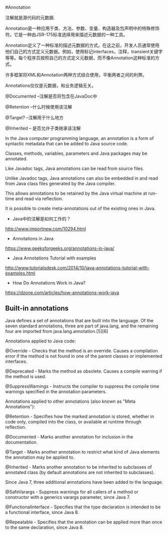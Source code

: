 #Annotation

注解就是源代码的元数据.

Annotation是一种应用于类、方法、参数、变量、构造器及包声明中的特殊修饰符。它是一种由JSR-175标准选择用来描述元数据的一种工具。

Annotation定义了一种标准的描述元数据的方式。在这之前，开发人员通常使用他们自己的方式定义元数据。例如，使用标记interfaces，注释，transient关键字等等。每个程序员按照自己的方式定义元数据，而不像Annotation这种标准的方式。

许多框架将XML和Annotation两种方式结合使用，平衡两者之间的利弊。

Annotations仅仅是元数据，和业务逻辑无关。

@Documented –注解是否将包含在JavaDoc中

@Retention –什么时候使用该注解

@Target? –注解用于什么地方

@Inherited – 是否允许子类继承该注解

In the Java computer programming language, an annotation is a form of syntactic metadata that can be added to Java source code.

Classes, methods, variables, parameters and Java packages may be annotated. 

Like Javadoc tags, Java annotations can be read from source files. 

Unlike Javadoc tags, Java annotations can also be embedded in and read from Java class files generated by the Java compiler. 

This allows annotations to be retained by the Java virtual machine at run-time and read via reflection.

It is possible to create meta-annotations out of the existing ones in Java.


 - Java中的注解是如何工作的？

http://www.importnew.com/10294.html

 - Annotations in Java

https://www.geeksforgeeks.org/annotations-in-java/

 - Java Annotations Tutorial with examples
 
http://www.tutorialsdesk.com/2014/10/java-annotations-tutorial-with-examples.html

- How Do Annotations Work in Java?
 
https://dzone.com/articles/how-annotations-work-java




## Built-in annotations
Java defines a set of annotations that are built into the language. Of the seven standard annotations, three are part of java.lang, and the remaining four are imported from java.lang.annotation.[5][6]

Annotations applied to Java code:

@Override - Checks that the method is an override. Causes a compilation error if the method is not found in one of the parent classes or implemented interfaces.

@Deprecated - Marks the method as obsolete. Causes a compile warning if the method is used.

@SuppressWarnings - Instructs the compiler to suppress the compile time warnings specified in the annotation parameters.

Annotations applied to other annotations (also known as "Meta Annotations"):

@Retention - Specifies how the marked annotation is stored, whether in code only, compiled into the class, or available at runtime through reflection.

@Documented - Marks another annotation for inclusion in the documentation.

@Target - Marks another annotation to restrict what kind of Java elements the annotation may be applied to.

@Inherited - Marks another annotation to be inherited to subclasses of annotated class (by default annotations are not inherited to subclasses).

Since Java 7, three additional annotations have been added to the language.

@SafeVarargs - Suppress warnings for all callers of a method or constructor with a generics varargs parameter, since Java 7.

@FunctionalInterface - Specifies that the type declaration is intended to be a functional interface, since Java 8.

@Repeatable - Specifies that the annotation can be applied more than once to the same declaration, since Java 8.
 
